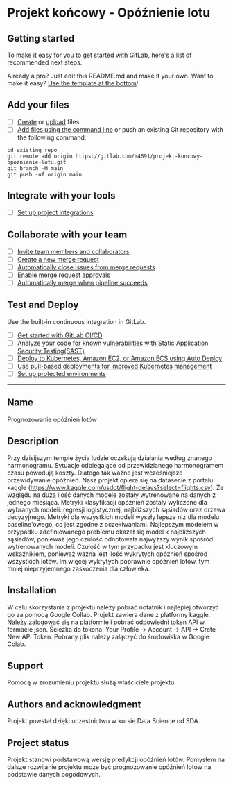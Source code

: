 # Projekt końcowy - Opóźnienie lotu



## Getting started

To make it easy for you to get started with GitLab, here's a list of recommended next steps.

Already a pro? Just edit this README.md and make it your own. Want to make it easy? [Use the template at the bottom](#editing-this-readme)!

## Add your files

- [ ] [Create](https://docs.gitlab.com/ee/user/project/repository/web_editor.html#create-a-file) or [upload](https://docs.gitlab.com/ee/user/project/repository/web_editor.html#upload-a-file) files
- [ ] [Add files using the command line](https://docs.gitlab.com/ee/gitlab-basics/add-file.html#add-a-file-using-the-command-line) or push an existing Git repository with the following command:

```
cd existing_repo
git remote add origin https://gitlab.com/m4691/projekt-koncowy-opoznienie-lotu.git
git branch -M main
git push -uf origin main
```

## Integrate with your tools

- [ ] [Set up project integrations](https://gitlab.com/m4691/projekt-koncowy-opoznienie-lotu/-/settings/integrations)

## Collaborate with your team

- [ ] [Invite team members and collaborators](https://docs.gitlab.com/ee/user/project/members/)
- [ ] [Create a new merge request](https://docs.gitlab.com/ee/user/project/merge_requests/creating_merge_requests.html)
- [ ] [Automatically close issues from merge requests](https://docs.gitlab.com/ee/user/project/issues/managing_issues.html#closing-issues-automatically)
- [ ] [Enable merge request approvals](https://docs.gitlab.com/ee/user/project/merge_requests/approvals/)
- [ ] [Automatically merge when pipeline succeeds](https://docs.gitlab.com/ee/user/project/merge_requests/merge_when_pipeline_succeeds.html)

## Test and Deploy

Use the built-in continuous integration in GitLab.

- [ ] [Get started with GitLab CI/CD](https://docs.gitlab.com/ee/ci/quick_start/index.html)
- [ ] [Analyze your code for known vulnerabilities with Static Application Security Testing(SAST)](https://docs.gitlab.com/ee/user/application_security/sast/)
- [ ] [Deploy to Kubernetes, Amazon EC2, or Amazon ECS using Auto Deploy](https://docs.gitlab.com/ee/topics/autodevops/requirements.html)
- [ ] [Use pull-based deployments for improved Kubernetes management](https://docs.gitlab.com/ee/user/clusters/agent/)
- [ ] [Set up protected environments](https://docs.gitlab.com/ee/ci/environments/protected_environments.html)

***

## Name
Prognozowanie opóźnień lotów

## Description
Przy dzisijszym tempie życia ludzie oczekują działania według znanego harmonogramu. Sytuacje odbiegające od przewidzianego harmonogramem czasu powodują koszty. Dlatego tak ważne jest wcześniejsze przewidywanie opóźnień.
Nasz projekt opiera się na datasecie z portalu kaggle (https://www.kaggle.com/usdot/flight-delays?select=flights.csv). 
Ze względu na dużą ilość danych modele zostały wytrenowane na danych z jednego miesiąca. Metryki klasyfikacji opóźnień zostały wyliczone dla wybranych modeli: regresji logistycznej, najbliższych sąsiadów oraz drzewa decyzyjnego. Metryki dla wszystkich modeli wyszły lepsze niż dla modelu baseline'owego, co jest zgodne z oczekiwaniami. Najlepszym modelem w przypadku zdefiniowanego problemu okazał się model k najbliższych sąsiadów, ponieważ jego czułość odnotowała najwyższy wynik spośród wytrenowanych modeli. Czułość w tym przypadku jest kluczowym wskaźnikiem, ponieważ ważna jest ilość wykrytych opóźnień spośród wszystkich lotów. Im więcej wykrytych poprawnie opóźnień lotów, tym mniej nieprzyjemnego zaskoczenia dla człowieka. 


## Installation
W celu skorzystania z projektu należy pobrać notatnik i najlepiej otworzyć go za pomocą Google Collab. Projekt zawiera dane z platformy kaggle. Należy zalogować się na platformie i pobrać odpowiedni token API w formacie json. Ścieżka do tokena: Your Profile -> Account -> API -> Crete New API Token. Pobrany plik należy załączyć do środowiska w Google Colab.


## Support
Pomocą w zrozumieniu projektu służą właściciele projektu.

## Authors and acknowledgment
Projekt powstał dzięki uczestnictwu w kursie Data Science od SDA.

## Project status
Projekt stanowi podstawową wersję predykcji opóźnień lotów.
Pomysłem na dalsze rozwijanie projektu może być prognozowanie opóźnień lotów na podstawie danych pogodowych. 
